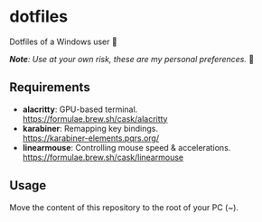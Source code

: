 # dotfiles
Dotfiles of a Windows user 👻

_**Note**: Use at your own risk, these are my personal preferences._ 🤫

## Requirements
- **alacritty**: GPU-based terminal. <br>https://formulae.brew.sh/cask/alacritty
- **karabiner**: Remapping key bindings. <br>https://karabiner-elements.pqrs.org/
- **linearmouse**: Controlling mouse speed & accelerations. <br>https://formulae.brew.sh/cask/linearmouse

## Usage
Move the content of this repository to the root of your PC (~).
